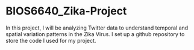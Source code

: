 # BIOS6640_Zika-Project
In this project, I will be analyzing Twitter data to understand temporal and spatial variation patterns in the Zika Virus. 
I set up a github repository to store the code I used for my project.
